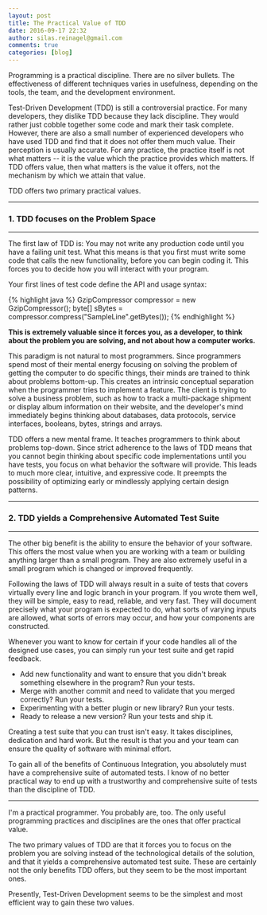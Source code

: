 ```yaml
---
layout: post
title: The Practical Value of TDD
date: 2016-09-17 22:32
author: silas.reinagel@gmail.com
comments: true
categories: [blog]
---
```

Programming is a practical discipline. There are no silver bullets. The effectiveness of different techniques varies in usefulness, depending on the tools, the team, and the development environment.

Test-Driven Development (TDD) is still a controversial practice. For many developers, they dislike TDD because they lack discipline. They would rather just cobble together some code and mark their task complete. However, there are also a small number of experienced developers who have used TDD and find that it does not offer them much value. Their perception is usually accurate. For any practice, the practice itself is not what matters -- it is the value which the practice provides which matters. If TDD offers value, then what matters is the value it offers, not the mechanism by which we attain that value.

TDD offers two primary practical values.

----

### 1. TDD focuses on the Problem Space

----

The first law of TDD is: You may not write any production code until you have a failing unit test. What this means is that you first must write some code that calls the new functionality, before you can begin coding it. This forces you to decide how you will interact with your program.

Your first lines of test code define the API and usage syntax:

{% highlight java %}
GzipCompressor compressor = new GzipCompressor();
byte[] sBytes = compressor.compress("SampleLine".getBytes());
{% endhighlight %}

<strong>This is extremely valuable since it forces you, as a developer, to think about the problem you are solving, and not about how a computer works.</strong>

This paradigm is not natural to most programmers. Since programmers spend most of their mental energy focusing on solving the problem of getting the computer to do specific things, their minds are trained to think about problems bottom-up. This creates an intrinsic conceptual separation when the programmer tries to implement a feature. The client is trying to solve a business problem, such as how to track a multi-package shipment or display album information on their website, and the developer's mind immediately begins thinking about databases, data protocols, service interfaces, booleans, bytes, strings and arrays.

TDD offers a new mental frame. It teaches programmers to think about problems top-down. Since strict adherence to the laws of TDD means that you cannot begin thinking about specific code implementations until you have tests, you focus on what behavior the software will provide. This leads to much more clear, intuitive, and expressive code. It preempts the possibility of optimizing early or mindlessly applying certain design patterns.

----

### 2. TDD yields a Comprehensive Automated Test Suite

----

The other big benefit is the ability to ensure the behavior of your software. This offers the most value when you are working with a team or building anything larger than a small program. They are also extremely useful in a small program which is changed or improved frequently.

Following the laws of TDD will always result in a suite of tests that covers virtually every line and logic branch in your program. If you wrote them well, they will be simple, easy to read, reliable, and very fast. They will document precisely what your program is expected to do, what sorts of varying inputs are allowed, what sorts of errors may occur, and how your components are constructed.

Whenever you want to know for certain if your code handles all of the designed use cases, you can simply run your test suite and get rapid feedback.

* Add new functionality and want to ensure that you didn't break something elsewhere in the program? Run your tests.
* Merge with another commit and need to validate that you merged correctly? Run your tests.
* Experimenting with a better plugin or new library? Run your tests.
* Ready to release a new version? Run your tests and ship it.

Creating a test suite that you can trust isn't easy. It takes disciplines, dedication and hard work. But the result is that you and your team can ensure the quality of software with minimal effort.

To gain all of the benefits of Continuous Integration, you absolutely must have a comprehensive suite of automated tests. I know of no better practical way to end up with a trustworthy and comprehensive suite of tests than the discipline of TDD.

----

I'm a practical programmer. You probably are, too. The only useful programming practices and disciplines are the ones that offer practical value.

The two primary values of TDD are that it forces you to focus on the problem you are solving instead of the technological details of the solution, and that it yields a comprehensive automated test suite. These are certainly not the only benefits TDD offers, but they seem to be the most important ones.

Presently, Test-Driven Development seems to be the simplest and most efficient way to gain these two values.
